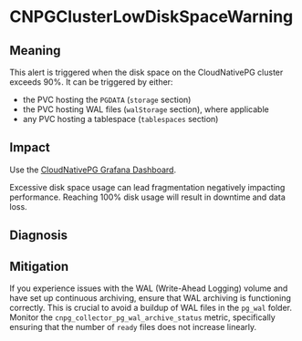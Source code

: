 # CNPGClusterLowDiskSpaceWarning

## Meaning

This alert is triggered when the disk space on the CloudNativePG cluster exceeds 90%. It can be triggered by either:

- the PVC hosting the `PGDATA` (`storage` section)
- the PVC hosting WAL files (`walStorage` section), where applicable
- any PVC hosting a tablespace (`tablespaces` section)

## Impact

Use the [CloudNativePG Grafana Dashboard](https://grafana.com/grafana/dashboards/20417-cloudnativepg/).

Excessive disk space usage can lead fragmentation negatively impacting performance. Reaching 100% disk usage will result
in downtime and data loss.

## Diagnosis

## Mitigation

If you experience issues with the WAL (Write-Ahead Logging) volume and have
set up continuous archiving, ensure that WAL archiving is functioning
correctly. This is crucial to avoid a buildup of WAL files in the `pg_wal`
folder. Monitor the `cnpg_collector_pg_wal_archive_status` metric, specifically
ensuring that the number of `ready` files does not increase linearly.
